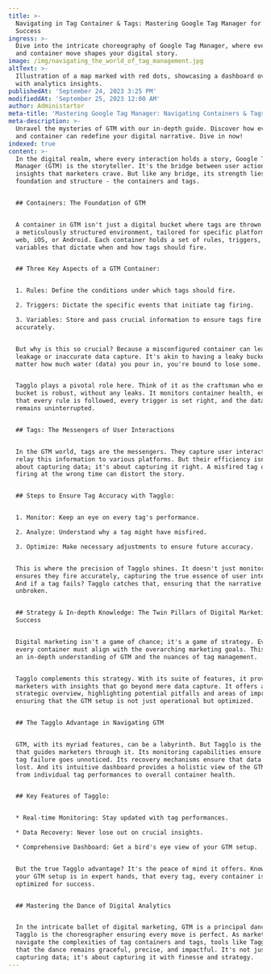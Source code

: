 ```yaml
---
title: >-
  Navigating in Tag Container & Tags: Mastering Google Tag Manager for Digital
  Success
ingress: >-
  Dive into the intricate choreography of Google Tag Manager, where every tag
  and container move shapes your digital story.
image: /img/navigating_the_world_of_tag_management.jpg
altText: >-
  Illustration of a map marked with red dots, showcasing a dashboard overlay
  with analytics insights.
publishedAt: 'September 24, 2023 3:25 PM'
modifieddAt: 'September 25, 2023 12:00 AM'
author: Administartor
meta-title: 'Mastering Google Tag Manager: Navigating Containers & Tags'
meta-description: >-
  Unravel the mysteries of GTM with our in-depth guide. Discover how every tag
  and container can redefine your digital narrative. Dive in now!
indexed: true
content: >-
  In the digital realm, where every interaction holds a story, Google Tag
  Manager (GTM) is the storyteller. It's the bridge between user actions and the
  insights that marketers crave. But like any bridge, its strength lies in its
  foundation and structure - the containers and tags.


  ## Containers: The Foundation of GTM


  A container in GTM isn't just a digital bucket where tags are thrown in. It's
  a meticulously structured environment, tailored for specific platforms - be it
  web, iOS, or Android. Each container holds a set of rules, triggers, and
  variables that dictate when and how tags should fire.


  ## Three Key Aspects of a GTM Container:


  1. Rules: Define the conditions under which tags should fire.

  2. Triggers: Dictate the specific events that initiate tag firing.

  3. Variables: Store and pass crucial information to ensure tags fire
  accurately.


  But why is this so crucial? Because a misconfigured container can lead to data
  leakage or inaccurate data capture. It's akin to having a leaky bucket; no
  matter how much water (data) you pour in, you're bound to lose some.


  Tagglo plays a pivotal role here. Think of it as the craftsman who ensures the
  bucket is robust, without any leaks. It monitors container health, ensuring
  that every rule is followed, every trigger is set right, and the data flow
  remains uninterrupted.


  ## Tags: The Messengers of User Interactions


  In the GTM world, tags are the messengers. They capture user interactions and
  relay this information to various platforms. But their efficiency isn't just
  about capturing data; it's about capturing it right. A misfired tag or a tag
  firing at the wrong time can distort the story.


  ## Steps to Ensure Tag Accuracy with Tagglo:


  1. Monitor: Keep an eye on every tag's performance.

  2. Analyze: Understand why a tag might have misfired.

  3. Optimize: Make necessary adjustments to ensure future accuracy.


  This is where the precision of Tagglo shines. It doesn't just monitor tags; it
  ensures they fire accurately, capturing the true essence of user interactions.
  And if a tag fails? Tagglo catches that, ensuring that the narrative remains
  unbroken.


  ## Strategy & In-depth Knowledge: The Twin Pillars of Digital Marketing
  Success


  Digital marketing isn't a game of chance; it's a game of strategy. Every tag,
  every container must align with the overarching marketing goals. This requires
  an in-depth understanding of GTM and the nuances of tag management.


  Tagglo complements this strategy. With its suite of features, it provides
  marketers with insights that go beyond mere data capture. It offers a
  strategic overview, highlighting potential pitfalls and areas of improvement,
  ensuring that the GTM setup is not just operational but optimized.


  ## The Tagglo Advantage in Navigating GTM


  GTM, with its myriad features, can be a labyrinth. But Tagglo is the compass
  that guides marketers through it. Its monitoring capabilities ensure that no
  tag failure goes unnoticed. Its recovery mechanisms ensure that data is never
  lost. And its intuitive dashboard provides a holistic view of the GTM setup,
  from individual tag performances to overall container health.


  ## Key Features of Tagglo:


  * Real-time Monitoring: Stay updated with tag performances.

  * Data Recovery: Never lose out on crucial insights.

  * Comprehensive Dashboard: Get a bird's eye view of your GTM setup.


  But the true Tagglo advantage? It's the peace of mind it offers. Knowing that
  your GTM setup is in expert hands, that every tag, every container is
  optimized for success.


  ## Mastering the Dance of Digital Analytics


  In the intricate ballet of digital marketing, GTM is a principal dancer, and
  Tagglo is the choreographer ensuring every move is perfect. As marketers
  navigate the complexities of tag containers and tags, tools like Tagglo ensure
  that the dance remains graceful, precise, and impactful. It's not just about
  capturing data; it's about capturing it with finesse and strategy.
---
```


